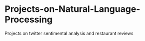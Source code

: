 # Projects-on-Natural-Language-Processing
Projects on twitter sentimental analysis and restaurant reviews
